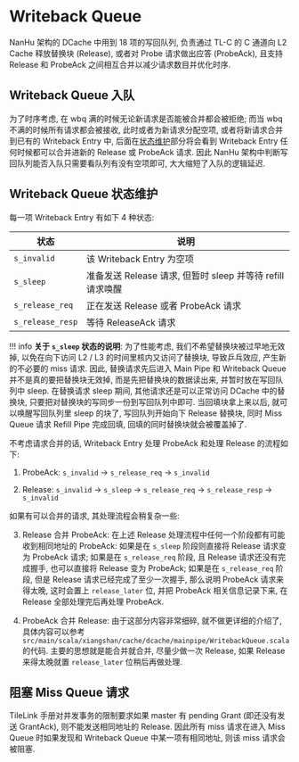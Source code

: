# Writeback Queue

NanHu 架构的 DCache 中用到 18 项的写回队列, 负责通过 TL-C 的 C 通道向 L2 Cache 释放替换块 (Release), 或者对 Probe 请求做出应答 (ProbeAck), 且支持 Release 和 ProbeAck 之间相互合并以减少请求数目并优化时序.

## Writeback Queue 入队

为了时序考虑, 在 wbq 满的时候无论新请求是否能被合并都会被拒绝; 而当 wbq 不满的时候所有请求都会被接收, 此时或者为新请求分配空项, 或者将新请求合并到已有的 Writeback Entry 中, 后面在[状态维护](#writeback-queue-状态维护)部分将会看到 Writeback Entry 任何时候都可以合并进新的 Release 或 ProbeAck 请求. 因此 NanHu 架构中判断写回队列能否入队只需要看队列有没有空项即可, 大大缩短了入队的逻辑延迟.

## Writeback Queue 状态维护

每一项 Writeback Entry 有如下 4 种状态:

状态|说明
-|-
`s_invalid`|该 Writeback Entry 为空项
`s_sleep`|准备发送 Release 请求, 但暂时 sleep 并等待 refill 请求唤醒
`s_release_req`|正在发送 Release 或者 ProbeAck 请求
`s_release_resp`|等待 ReleaseAck 请求

!!! info
    **关于 `s_sleep` 状态的说明**: 为了性能考虑, 我们不希望替换块被过早地无效掉, 以免在向下访问 L2 / L3 的时间里核内又访问了替换块, 导致乒乓效应, 产生新的不必要的 miss 请求. 因此, 替换请求先后进入 Main Pipe 和 Writeback Queue 并不是真的要把替换块无效掉, 而是先把替换块的数据读出来, 并暂时放在写回队列中 sleep. 在替换请求 sleep 期间, 其他请求还是可以正常访问 DCache 中的替换块, 只要把对替换块的写同步一份到写回队列中即可. 当回填块拿上来以后, 就可以唤醒写回队列里 sleep 的块了, 写回队列开始向下 Release 替换块, 同时 Miss Queue 请求 Refill Pipe 完成回填, 回填的同时替换块就会被覆盖掉了.

不考虑请求合并的话, Writeback Entry 处理 ProbeAck 和处理 Release 的流程如下:

1. ProbeAck: `s_invalid` -> `s_release_req` -> `s_invalid`

2. Release: `s_invalid` -> `s_sleep` -> `s_release_req` -> `s_release_resp` -> `s_invalid`

如果有可以合并的请求, 其处理流程会稍复杂一些:

3. Release 合并 ProbeAck: 在上述 Release 处理流程中任何一个阶段都有可能收到相同地址的 ProbeAck: 如果是在 `s_sleep` 阶段则直接将 Release 请求变为 ProbeAck 请求; 如果是在 `s_release_req` 阶段, 且 Release 请求还没有完成握手, 也可以直接将 Release
变为 ProbeAck; 如果是在 `s_release_req` 阶段, 但是 Release 请求已经完成了至少一次握手, 那么说明 ProbeAck 请求来得太晚, 这时会置上 `release_later` 位, 并把 ProbeAck 相关信息记录下来, 在 Release 全部处理完后再处理 ProbeAck.

4. ProbeAck 合并 Release: 由于这部分内容非常细碎, 就不做更详细的介绍了, 具体内容可以参考 `src/main/scala/xiangshan/cache/dcache/mainpipe/WritebackQueue.scala` 的代码. 主要的思想就是能合并就合并, 尽量少做一次 Release, 如果 Release 来得太晚就置 `release_later` 位稍后再做处理.

## 阻塞 Miss Queue 请求

TileLink 手册对并发事务的限制要求如果 master 有 pending Grant (即还没有发送 GrantAck), 则不能发送相同地址的 Release. 因此所有 miss 请求在进入 Miss Queue 时如果发现和 Writeback Queue 中某一项有相同地址, 则该 miss 请求会被阻塞.
